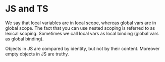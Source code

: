# JS and TS

We say that local variables are in local scope, whereas global vars are in global scope. The fact that you can use nested scoping is referred to as lexical scoping. Sometimes we call local vars as local binding (global vars as global binding).

Objects in JS are compared by identity, but not by their content. Moreover empty objects in JS are truthy.
